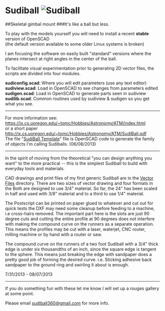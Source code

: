 Sudiball   ![Sudiball](https://ix.cs.uoregon.edu/~tomc/Hobbies/Astronomy/ATM/SudiBall/open_sb1t.png "Sudiball")
========


##Skeletal gimbal mount
###It's like a ball but less. 

To play with the models yourself you will need to
install a recent __stable__ version of OpenSCAD  
(the default version available to some older Linux systems  is broken)

I am focusing the software on easily built "standard" versions
where the planes intersect at right angles in the center of the ball. 

To facilitate visual experimentation prior to generating 2D vector
files, the scripts are divided into four modules.


__sudiconfig.scad__:  Where you will edit parameters (use any text editor)   
__sudiview.scad__:	 Load in OpenSCAD to see changes from parameters edited  
__sudigen.scad__:	 Load in OpenSCAD to generate parts seen in sudiview 
__sudilib.scad__:	Common routines used by sudiview & sudigen so you get what you see.   


------------------------------------------------------------------------
For more information see:  
https://ix.cs.uoregon.edu/~tomc/Hobbies/Astronomy/ATM/index.html  
or a short paper  
http://ix.cs.uoregon.edu/~tomc/Hobbies/Astronomy/ATM/SudiBall.pdf  
The file "[SudiBall Template](Mark_I/sudiball_template.scad/)" file is 
OpenSCAD code to generate the family of objects I'm calling Sudiballs.
(06/08/2013)


------------------------------------------------------------------------

In the spirit of moving from the theoretical "you can design anything you want" 
to the more practical -- this is the simplest Sudiball to build with everyday tools and materials. 

CAD drawings and print files of my first generic Sudiball are in the [Vector Files](/vector_files/) directory. 
There are two sizes of vector drawing and four formats in the
Both are designed to use 3/4" material. 
So far, the 24" has been scaled in half and used with 3/8" material 
and to a third to use 1/4" material. 

The Postscript can be printed on paper glued to whatever and cut out for quick tests 
the DXF may need some cleanup before feeding to a machine, i.e cross-hairs removed.
The important part here is the slots are just 90 degree cuts 
and cutting the entire profile at 90 degrees does not interfere 
with making the compound curve on the runners as a separate operation. 
This means the profiles may be cut with a laser, waterjet, CNC router, milling machine 
or by hand with a router or saw.

The compound curve on the runners of a two foot Sudiball with a 3/4" thick edge 
is under six thousandths of an inch, since the square edge is tangent to the sphere. 
This means just breaking the edge with sandpaper does a pretty good job of forming the desired curve.
i.e. Sticking adhesive back sandpaper to the ground ring and swirling it about is enough.

7/31/2013 - 08/07/2013

------------------------------------------------------------------------

If you do something fun with these let me know I will set up a rouges gallery at some point.

Please email sudiball360@gmail.com for more info.
